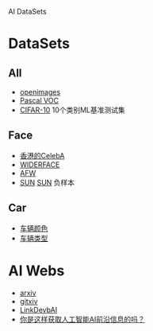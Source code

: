 
AI DataSets

# DataSets

## All
- [openimages](https://github.com/openimages/dataset)
- [Pascal VOC](http://host.robots.ox.ac.uk/pascal/VOC/ )
- [CIFAR-10](http://www.cs.toronto.edu/~kriz/cifar.html) 10个类别ML基准测试集

## Face
- [香港的CelebA](http://mmlab.ie.cuhk.edu.hk/projects/CelebA.html)
- [WIDERFACE](http://mmlab.ie.cuhk.edu.hk/projects/WIDERFace/)
- [AFW](http://ibug.doc.ic.ac.uk/resources/facial-point-annotations/)
- [SUN](http://groups.csail.mit.edu/vision/SUN/)  [SUN](http://vision.princeton.edu/projects/2010/SUN/) 负样本

## Car
- [车辆颜色](http://mclab.eic.hust.edu.cn/~pchen/project.html )
- [车辆类型](http://iitlab.bit.edu.cn/mcislab/vehicledb/)


# AI Webs

- [arxiv](https://arxiv.org)
- [gitxiv](http://www.gitxiv.com)
- [LinkDevbAI](https://github.com/skyseraph/Soft-Tools/blob/master/docs/LinkDevbAI.md)
- [你是这样获取人工智能AI前沿信息的吗？](https://zhuanlan.zhihu.com/p/21263408)
